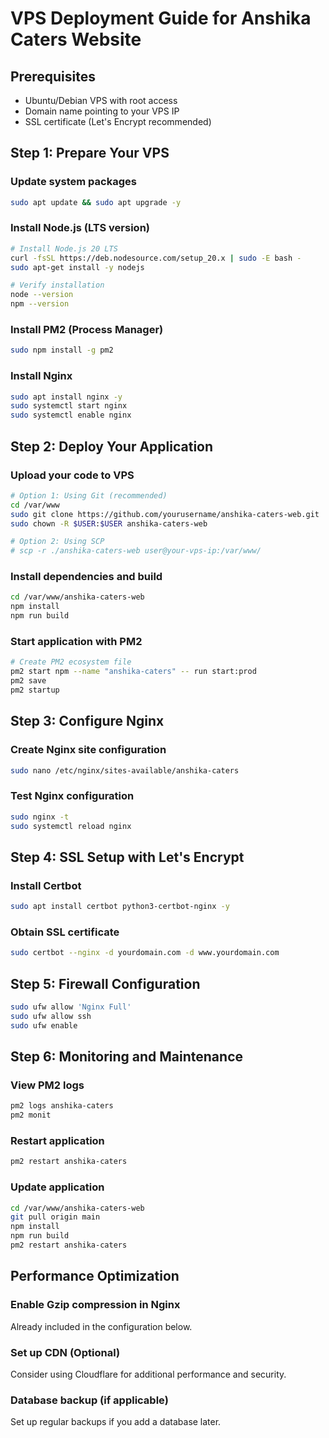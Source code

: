 # VPS Deployment Guide for Anshika Caters Website

## Prerequisites
- Ubuntu/Debian VPS with root access
- Domain name pointing to your VPS IP
- SSL certificate (Let's Encrypt recommended)

## Step 1: Prepare Your VPS

### Update system packages
```bash
sudo apt update && sudo apt upgrade -y
```

### Install Node.js (LTS version)
```bash
# Install Node.js 20 LTS
curl -fsSL https://deb.nodesource.com/setup_20.x | sudo -E bash -
sudo apt-get install -y nodejs

# Verify installation
node --version
npm --version
```

### Install PM2 (Process Manager)
```bash
sudo npm install -g pm2
```

### Install Nginx
```bash
sudo apt install nginx -y
sudo systemctl start nginx
sudo systemctl enable nginx
```

## Step 2: Deploy Your Application

### Upload your code to VPS
```bash
# Option 1: Using Git (recommended)
cd /var/www
sudo git clone https://github.com/yourusername/anshika-caters-web.git
sudo chown -R $USER:$USER anshika-caters-web

# Option 2: Using SCP
# scp -r ./anshika-caters-web user@your-vps-ip:/var/www/
```

### Install dependencies and build
```bash
cd /var/www/anshika-caters-web
npm install
npm run build
```

### Start application with PM2
```bash
# Create PM2 ecosystem file
pm2 start npm --name "anshika-caters" -- run start:prod
pm2 save
pm2 startup
```

## Step 3: Configure Nginx

### Create Nginx site configuration
```bash
sudo nano /etc/nginx/sites-available/anshika-caters
```

### Test Nginx configuration
```bash
sudo nginx -t
sudo systemctl reload nginx
```

## Step 4: SSL Setup with Let's Encrypt

### Install Certbot
```bash
sudo apt install certbot python3-certbot-nginx -y
```

### Obtain SSL certificate
```bash
sudo certbot --nginx -d yourdomain.com -d www.yourdomain.com
```

## Step 5: Firewall Configuration

```bash
sudo ufw allow 'Nginx Full'
sudo ufw allow ssh
sudo ufw enable
```

## Step 6: Monitoring and Maintenance

### View PM2 logs
```bash
pm2 logs anshika-caters
pm2 monit
```

### Restart application
```bash
pm2 restart anshika-caters
```

### Update application
```bash
cd /var/www/anshika-caters-web
git pull origin main
npm install
npm run build
pm2 restart anshika-caters
```

## Performance Optimization

### Enable Gzip compression in Nginx
Already included in the configuration below.

### Set up CDN (Optional)
Consider using Cloudflare for additional performance and security.

### Database backup (if applicable)
Set up regular backups if you add a database later.
